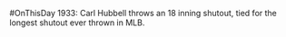 #OnThisDay 1933: Carl Hubbell throws an 18 inning shutout, tied for the longest shutout ever thrown in MLB.
